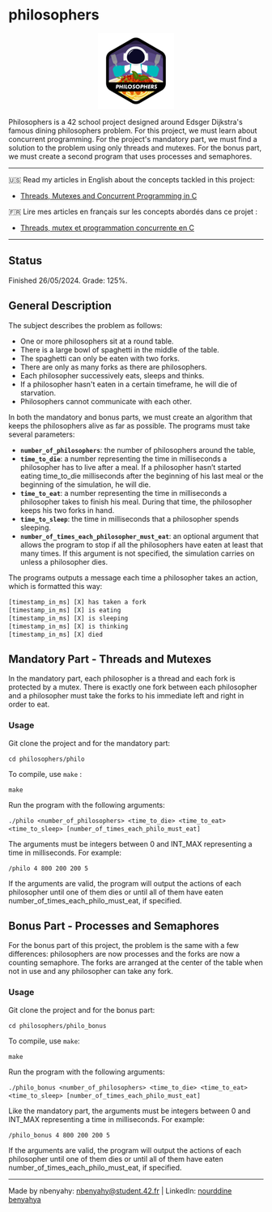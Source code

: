 # philosophers

<p align="center">
  <img src="https://github.com/mcombeau/mcombeau/blob/main/42_badges/philosophersn.png" alt="Philosophers 42 project badge"/>
</p>

Philosophers is a 42 school project designed around Edsger Dijkstra's famous dining philosophers problem. For this project, we must learn about concurrent programming. For the project's mandatory part, we must find a solution to the problem using only threads and mutexes. For the bonus part, we must create a second program that uses processes and semaphores.

---

:us: Read my articles in English about the concepts tackled in this project:
* [Threads, Mutexes and Concurrent Programming in C](https://www.codequoi.com/en/threads-mutexes-and-concurrent-programming-in-c/)

:fr: Lire mes articles en français sur les concepts abordés dans ce projet :
* [Threads, mutex et programmation concurrente en C](https://www.codequoi.com/threads-mutex-et-programmation-concurrente-en-c/)

---

## Status 

Finished 26/05/2024. Grade: 125%.

## General Description

The subject describes the problem as follows:

* One or more philosophers sit at a round table.
* There is a large bowl of spaghetti in the middle of the table.
* The spaghetti can only be eaten with two forks.
* There are only as many forks as there are philosophers.
* Each philosopher successively eats, sleeps and thinks.
* If a philosopher hasn't eaten in a certain timeframe, he will die of starvation.
* Philosophers cannot communicate with each other.

In both the mandatory and bonus parts, we must create an algorithm that keeps the philosophers alive as far as possible. The programs must take several parameters:

* **```number_of_philosophers```**: the number of philosophers around the table,
* **```time_to_die```**: a number representing the time in milliseconds a philosopher has to live after a meal. If a philosopher hasn’t started eating time_to_die milliseconds after the beginning of his last meal or the beginning of the simulation, he will die.
* **```time_to_eat```**: a number representing the time in milliseconds a philosopher takes to finish his meal. During that time, the philosopher keeps his two forks in hand.
* **```time_to_sleep```**: the time in milliseconds that a philosopher spends sleeping.
* **```number_of_times_each_philosopher_must_eat```**: an optional argument that allows the program to stop if all the philosophers have eaten at least that many times. If this argument is not specified, the simulation carries on unless a philosopher dies.

The programs outputs a message each time a philosopher takes an action, which is formatted this way:

```
[timestamp_in_ms] [X] has taken a fork
[timestamp_in_ms] [X] is eating
[timestamp_in_ms] [X] is sleeping
[timestamp_in_ms] [X] is thinking
[timestamp_in_ms] [X] died
```

## Mandatory Part - Threads and Mutexes

In the mandatory part, each philosopher is a thread and each fork is protected by a mutex. There is exactly one fork between each philosopher and a philosopher must take the forks to his immediate left and right in order to eat.

### Usage

Git clone the project and for the mandatory part:
```shell
cd philosophers/philo
```
To compile, use ```make``` :

```shell
make
```

Run the program with the following arguments:

```shell
./philo <number_of_philosophers> <time_to_die> <time_to_eat> <time_to_sleep> [number_of_times_each_philo_must_eat]
```

The arguments must be integers between 0 and INT_MAX representing a time in milliseconds. For example:

```shell
/philo 4 800 200 200 5
```

If the arguments are valid, the program will output the actions of each philosopher until one of them dies or until all of them have eaten number_of_times_each_philo_must_eat, if specified.

## Bonus Part - Processes and Semaphores

For the bonus part of this project, the problem is the same with a few differences: philosophers are now processes and the forks are now a counting semaphore. The forks are arranged at the center of the table when not in use and any philosopher can take any fork.

### Usage

Git clone the project and for the bonus part:
```shell
cd philosophers/philo_bonus
```
To compile, use ```make```:

```shell
make
```

Run the program with the following arguments:

```shell
./philo_bonus <number_of_philosophers> <time_to_die> <time_to_eat> <time_to_sleep> [number_of_times_each_philo_must_eat]
```

Like the mandatory part, the arguments must be integers between 0 and INT_MAX representing a time in milliseconds. For example:

```shell
/philo_bonus 4 800 200 200 5
```

If the arguments are valid, the program will output the actions of each philosopher until one of them dies or until all of them have eaten number_of_times_each_philo_must_eat, if specified.

---
Made by nbenyahy: nbenyahy@student.42.fr | LinkedIn: [nourddine benyahya](https://www.linkedin.com/in/nourddine-benyahya/) 
